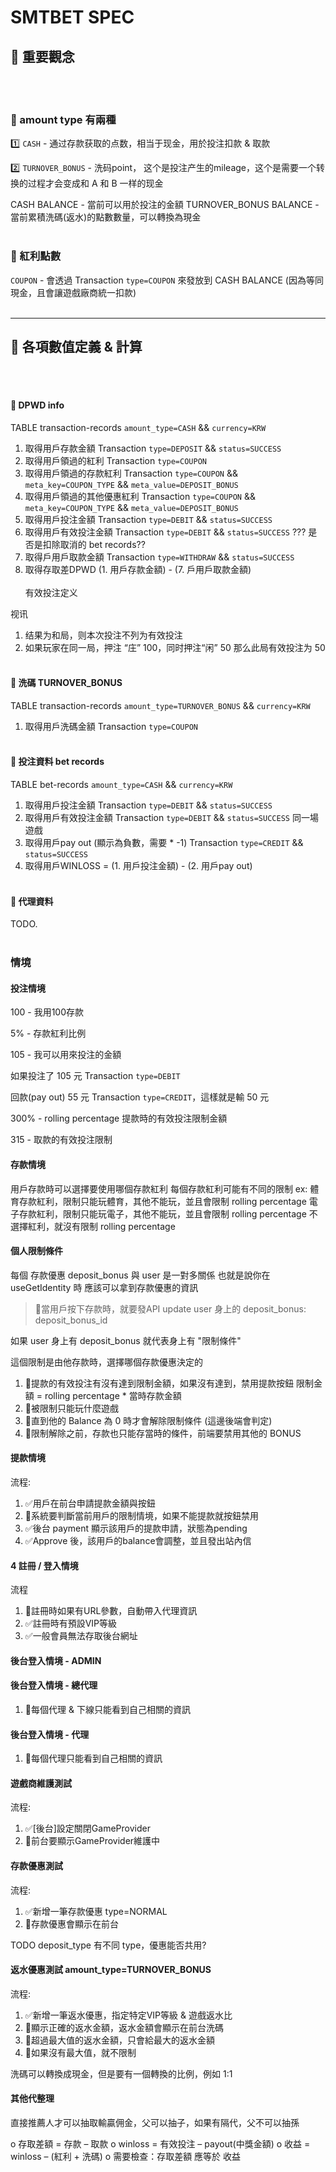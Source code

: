 # SMTBET SPEC

## 🔶 重要觀念
<br><br>

### 🔸 amount type 有兩種
1️⃣ `CASH` - 通过存款获取的点数，相当于现金，用於投注扣款 & 取款

2️⃣ `TURNOVER_BONUS` - 洗码point， 这个是投注产生的mileage，这个是需要一个转换的过程才会变成和 A 和 B 一样的现金

CASH BALANCE - 當前可以用於投注的金額
TURNOVER_BONUS BALANCE - 當前累積洗碼(返水)的點數數量，可以轉換為現金
<br><br>

### 🔸 紅利點數
`COUPON` - 會透過 Transaction `type=COUPON` 來發放到 CASH BALANCE (因為等同現金，且會讓遊戲廠商統一扣款)
<br><br>

---

## 🔷 各項數值定義 & 計算
<br><br>

#### 🔹 DPWD info
TABLE transaction-records `amount_type=CASH` && `currency=KRW`
1. 取得用戶存款金額 Transaction `type=DEPOSIT` && `status=SUCCESS`
2. 取得用戶領過的紅利 Transaction `type=COUPON`
3. 取得用戶領過的存款紅利 Transaction `type=COUPON` && `meta_key=COUPON_TYPE` && `meta_value=DEPOSIT_BONUS`
4. 取得用戶領過的其他優惠紅利 Transaction `type=COUPON` && `meta_key=COUPON_TYPE` && `meta_value=DEPOSIT_BONUS`
5. 取得用戶投注金額 Transaction `type=DEBIT` && `status=SUCCESS`
6. 取得用戶有效投注金額 Transaction `type=DEBIT`  && `status=SUCCESS` ???
是否是扣除取消的 bet records??
7. 取得戶用戶取款金額 Transaction `type=WITHDRAW` && `status=SUCCESS`
8. 取得存取差DPWD  (1. 用戶存款金額) - (7. 戶用戶取款金額)
<br><br>
有效投注定义

视讯
1. 结果为和局，则本次投注不列为有效投注
2. 如果玩家在同一局，押注 “庄” 100，同时押注“闲” 50 那么此局有效投注为 50
<br><br>

#### 🔹 洗碼 TURNOVER_BONUS
TABLE transaction-records `amount_type=TURNOVER_BONUS` && `currency=KRW`
1. 取得用戶洗碼金額 Transaction `type=COUPON`
<br><br>

#### 🔹 投注資料 bet records
TABLE bet-records `amount_type=CASH` && `currency=KRW`
1. 取得用戶投注金額 Transaction `type=DEBIT` && `status=SUCCESS`
2. 取得用戶有效投注金額 Transaction `type=DEBIT` && `status=SUCCESS`  同一場遊戲
3. 取得用戶pay out (顯示為負數，需要 * -1)  Transaction `type=CREDIT` && `status=SUCCESS`
4. 取得用戶WINLOSS = (1. 用戶投注金額) - (2. 用戶pay out)
<br><br>

#### 🔹 代理資料
TODO.
<br><br>

### 情境

#### 投注情境

100 - 我用100存款

5% - 存款紅利比例

105 - 我可以用來投注的金額

如果投注了 105 元 Transaction `type=DEBIT`

回款(pay out) 55 元 Transaction `type=CREDIT`，這樣就是輸 50 元

300% - rolling percentage 提款時的有效投注限制金額

315 - 取款的有效投注限制

#### 存款情境

用戶存款時可以選擇要使用哪個存款紅利
每個存款紅利可能有不同的限制
ex:
體育存款紅利，限制只能玩體育，其他不能玩，並且會限制 rolling percentage
電子存款紅利，限制只能玩電子，其他不能玩，並且會限制 rolling percentage
不選擇紅利，就沒有限制 rolling percentage

#### 個人限制條件

每個 存款優惠 deposit_bonus 與 user 是一對多關係
也就是說你在useGetIdentity 時 應該可以拿到存款優惠的資訊

> 🔲當用戶按下存款時，就要發API update user 身上的 deposit_bonus: deposit_bonus_id

如果 user 身上有 deposit_bonus 就代表身上有 "限制條件"

這個限制是由他存款時，選擇哪個存款優惠決定的

1. 🔲提款的有效投注有沒有達到限制金額，如果沒有達到，禁用提款按鈕
限制金額 = rolling percentage * 當時存款金額
2. 🔲被限制只能玩什麼遊戲
3. 🔲直到他的 Balance 為 0 時才會解除限制條件 (這邊後端會判定)
4. 🔲限制解除之前，存款也只能存當時的條件，前端要禁用其他的 BONUS

#### 提款情境

流程:
1. ✅用戶在前台申請提款金額與按鈕
2. 🔲系統要判斷當前用戶的限制情境，如果不能提款就按鈕禁用
3. ✅後台 payment 顯示該用戶的提款申請，狀態為pending
4. ✅Approve 後，該用戶的balance會調整，並且發出站內信


#### 4 註冊 / 登入情境

流程
1. 🔲註冊時如果有URL參數，自動帶入代理資訊
2. ✅註冊時有預設VIP等級
3. ✅一般會員無法存取後台網址


#### 後台登入情境 - ADMIN



#### 後台登入情境 - 總代理

1. 🔲每個代理 & 下線只能看到自己相關的資訊

#### 後台登入情境 - 代理

1. 🔲每個代理只能看到自己相關的資訊


#### 遊戲商維護測試

流程:
1. ✅[後台]設定關閉GameProvider
2. 🔲前台要顯示GameProvider維護中

#### 存款優惠測試

流程:
1. ✅新增一筆存款優惠 type=NORMAL
2. 🔲存款優惠會顯示在前台

TODO
deposit_type 有不同 type，優惠能否共用?

#### 返水優惠測試 amount_type=TURNOVER_BONUS

流程:
1. ✅新增一筆返水優惠，指定特定VIP等級 & 遊戲返水比
2. 🔲顯示正確的返水金額，返水金額會顯示在前台洗碼
3. 🔲超過最大值的返水金額，只會給最大的返水金額
4. 🔲如果沒有最大值，就不限制

洗碼可以轉換成現金，但是要有一個轉換的比例，例如 1:1


#### 其他代整理

直接推薦人才可以抽取輸贏佣金，父可以抽子，如果有隔代，父不可以抽孫

o 存取差額 = 存款 – 取款
o winloss = 有效投注 – payout(中獎金額)
o 收益 = winloss – (紅利 + 洗碼)
o 需要檢查：存取差額 應等於 收益


